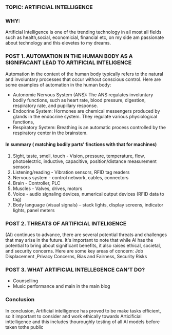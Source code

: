 ### TOPIC: ARTIFICIAL INTELLIGENCE
### WHY: 
Artificial Intelligence is one of the trending technology in all most all fields such as health,social, economicial, financial etc, on my side am passionate about technology and this elevetes to my dreams.
### POST 1. AUTOMATION IN THE HUMAN BODY AS A SIGNIFACANT LEAD TO ARTIFICIAL INTELIGENCE
Automation in the context of the human body typically refers to the natural and involuntary processes that occur without conscious control. Here are some examples of automation in the human body:
- Autonomic Nervous System (ANS): The ANS regulates involuntary bodily functions, such as heart rate, blood pressure, digestion, respiratory rate, and pupillary response. 
- Endocrine System: Hormones are chemical messengers produced by glands in the endocrine system. They regulate various physiological functions,
- Respiratory System: Breathing is an automatic process controlled by the respiratory center in the brainstem. 
#### In summary ( matching bodily parts' finctions with that for machines)
1. Sight, taste, smell, touch - Vision, pressure, temperature, flow, photoelectric, inductive, capacitive, position/distance measurement sensors
2. Listening/reading - Vibration sensors, RFID tag readers
3. Nervous system - control network, cables, connectors
4. Brain - Controller, PLC
5. Muscles - Valves, drives, motors
6. Voice - audio signaling devices, numerical output devices (RFID data to tag)
7. Body language (visual signals) – stack lights, display screens, indicator lights, panel meters
### POST 2. THREATS OF ARTIFICIAL INTELIGENCE
(AI) continues to advance, there are several potential threats and challenges that may arise in the future. It's important to note that while AI has the potential to bring about significant benefits, it also raises ethical, societal, and security concerns. Here are some key areas of concern:
Job Displacement ,Privacy Concerns, Bias and Fairness, Security Risks                                                                          
### POST 3. WHAT ARTIFICIAL INTELLEGENCE CAN'T DO?
- Counselling
- Music performance and main in the main blog
### Conclusion
In conclusion, Artificial intelligence has proved to be make tasks efficient, so it important to consider and work ethically towards Articificial inttelligence and this includes thouroughly testing of all AI models before taken tothe public


